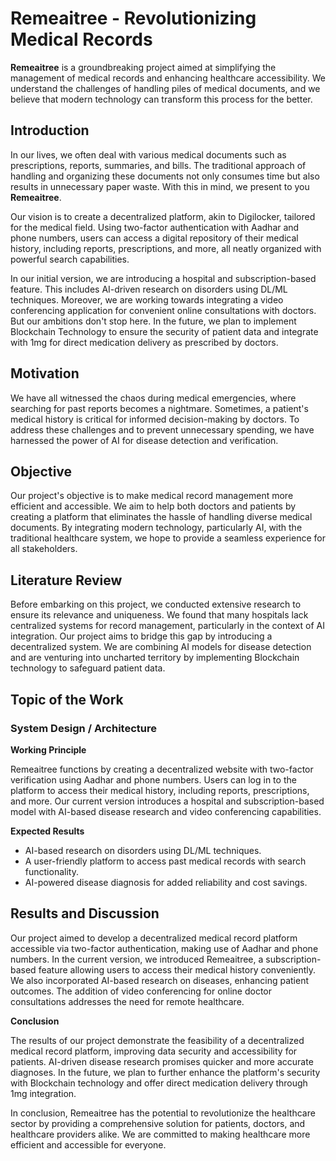 # Remeaitree - Revolutionizing Medical Records

**Remeaitree** is a groundbreaking project aimed at simplifying the management of medical records and enhancing healthcare accessibility. We understand the challenges of handling piles of medical documents, and we believe that modern technology can transform this process for the better.

## Introduction

In our lives, we often deal with various medical documents such as prescriptions, reports, summaries, and bills. The traditional approach of handling and organizing these documents not only consumes time but also results in unnecessary paper waste. With this in mind, we present to you **Remeaitree**.

Our vision is to create a decentralized platform, akin to Digilocker, tailored for the medical field. Using two-factor authentication with Aadhar and phone numbers, users can access a digital repository of their medical history, including reports, prescriptions, and more, all neatly organized with powerful search capabilities.

In our initial version, we are introducing a hospital and subscription-based feature. This includes AI-driven research on disorders using DL/ML techniques. Moreover, we are working towards integrating a video conferencing application for convenient online consultations with doctors. But our ambitions don't stop here. In the future, we plan to implement Blockchain Technology to ensure the security of patient data and integrate with 1mg for direct medication delivery as prescribed by doctors.

## Motivation

We have all witnessed the chaos during medical emergencies, where searching for past reports becomes a nightmare. Sometimes, a patient's medical history is critical for informed decision-making by doctors. To address these challenges and to prevent unnecessary spending, we have harnessed the power of AI for disease detection and verification.

## Objective

Our project's objective is to make medical record management more efficient and accessible. We aim to help both doctors and patients by creating a platform that eliminates the hassle of handling diverse medical documents. By integrating modern technology, particularly AI, with the traditional healthcare system, we hope to provide a seamless experience for all stakeholders.

## Literature Review

Before embarking on this project, we conducted extensive research to ensure its relevance and uniqueness. We found that many hospitals lack centralized systems for record management, particularly in the context of AI integration. Our project aims to bridge this gap by introducing a decentralized system. We are combining AI models for disease detection and are venturing into uncharted territory by implementing Blockchain technology to safeguard patient data.

## Topic of the Work

### System Design / Architecture

**Working Principle**

Remeaitree functions by creating a decentralized website with two-factor verification using Aadhar and phone numbers. Users can log in to the platform to access their medical history, including reports, prescriptions, and more. Our current version introduces a hospital and subscription-based model with AI-based disease research and video conferencing capabilities.

**Expected Results**

- AI-based research on disorders using DL/ML techniques.
- A user-friendly platform to access past medical records with search functionality.
- AI-powered disease diagnosis for added reliability and cost savings.

## Results and Discussion

Our project aimed to develop a decentralized medical record platform accessible via two-factor authentication, making use of Aadhar and phone numbers. In the current version, we introduced Remeaitree, a subscription-based feature allowing users to access their medical history conveniently. We also incorporated AI-based research on diseases, enhancing patient outcomes. The addition of video conferencing for online doctor consultations addresses the need for remote healthcare.

**Conclusion**

The results of our project demonstrate the feasibility of a decentralized medical record platform, improving data security and accessibility for patients. AI-driven disease research promises quicker and more accurate diagnoses. In the future, we plan to further enhance the platform's security with Blockchain technology and offer direct medication delivery through 1mg integration. 

In conclusion, Remeaitree has the potential to revolutionize the healthcare sector by providing a comprehensive solution for patients, doctors, and healthcare providers alike. We are committed to making healthcare more efficient and accessible for everyone.
